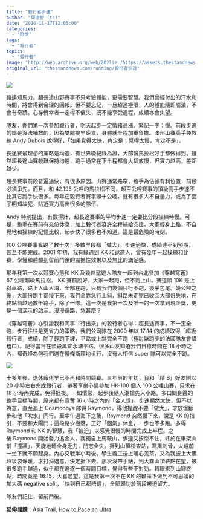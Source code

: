```yaml
---
title: "毅行者步速"
author: "周達智 (tc)"
date: "2016-11-17T12:05:00"
categories:
  - "跑步"
tags:
  - "毅行者"
topics:
  - "毅行者"
image: "http://web.archive.org/web/2021im_/https://assets.thestandnews.com/media/photos/15135565_10154308702182862_159199257_n_rZfc8.jpg"
original_url: "thestandnews.com/running/毅行者步速"
---
```

![](http://web.archive.org/web/2021im_/https://assets.thestandnews.com/media/photos/15135565_10154308702182862_159199257_n_rZfc8.jpg)

路遙知馬力。超長途山野賽事不只考驗體能，更需要智慧。我們曾經付出的汗水和時間，將會得到合理的回報。但不要忘記，一旦超過極限，人的體能隨即崩潰，不會有奇蹟。心存僥幸者一定得不償失，既不能享受過程，成績亦會失望。

隊友，你們第一次參加毅行者，明天起步一定情緒高漲。緊記一字：慢。前段步速的錯是沒法補救的，因為雙腿提早疲累，身體就全程加重負擔。澳州山賽高手兼教練 Andy Dubois 說得好，「如果覺得太快，肯定是；覺得太慢，肯定不是」。

長途賽最理想的策略是均速，有世界級紀錄為證，大部份馬拉松好手都做得到。雖然超長途山賽較難保持均速，跑手通常在下半程都會大幅放慢，但實力越高，差距越少。

超長賽事前段普遍過快，有很多原因。山賽通常路窄，跑手為佔據有利位置，前段必須爭先。而且，和 42.195 公哩的馬拉松不同，超百公哩賽事的頂級高手步速不比其它跑手快很多。每年在毅行者賽事頭十公哩，就有很多人不自量力，或為了面子明知故犯，貼近實力高出很多的隊伍。

Andy 特別提出，有數得計，超長途賽事的平均步速一定要比分段操練時慢。可是，跑手在賽前有充份休息，加上毅行者容許全程補給支援，大家輕身上路，不自覺地和操練的記憶比較，起步快了很多也不知道。這是最危險的時刻。

100 公哩賽事我跑了數十次，多數早段都「做大」，步速過快，成績達不到預期，甚至不能完成。2001 年初，我有緣遇到 KK 和遨遊人，曾有幾年一起操練和比賽，學懂和體驗到留前鬥後的震撼性效果以及無比的滿足感。

那年我第一次以競賽心態和 KK 及幾位遨遊人隊友一起到台北參加《穿越穹蒼》 67 公哩超級馬拉松。 KK 賽前說好，大家一起跑，但不跑上山。賽道頭 10K 是上斜車路，路上人山人海，全部在跑，只有我們幾個只行不跑，幾乎包尾。幾公哩之後，大部份跑手都慢下來，我們全靠急行上斜，斜路未走完已收回大部份失地，在終點前越過數千跑手，除了一隊。這一次是我第一次及唯一的一次拿到現金獎，更是一個深示的啟示。漫漫長路，急甚麼？

《穿越穹蒼》亦引證我和同事「行出來」的毅行者心得：超長途賽事，不一定全跑，步行往往是更省力的策略。我們公司隊在 2000 年以 17:14 的成績取得「超級毅行者」成績，除了輕跑下坡，平路或上斜完全不跑（極討厭跑步的法國隊友會講粗口）。記得當日在頭段萬宜水塘平路，很多山友知道我們目標時間在 18 小時之內，都奇怪為何我們還在慢條斯理地步行，沒有人相信 super 隊可以完全不跑。

![](http://web.archive.org/web/2021im_/https://assets.thestandnews.com/media/photos/15057940_10154308697272862_2080312356_n_s4T38.jpg)

十多年後，退休廠佬早已不再和時間競賽。三年前的年初，我和「精 B」好友剛以 20 小時左右完成毅行者，帶著享樂心情參加 HK-100 個人 100 公哩山賽，只求在 18 小時內完成，免得捱夜。一如慣常，起步後隨人潮搶先入小路。多口問身邊的跑手目標時間，原來都有意奪 16 小時之內的「金人獎」，步速顯然太快，但不以為意，直至追上 Cosmoboys 隊員 Raymond，得他提醒不要「做大」，才放慢腳步和他「吹水」同行。至中午過海下之後，Raymond 突然慢下來，說是 KK 的指引，不要和太陽鬥；這段路少樹蔭，正好「回氣」休息，一步也不多跑。多得 Raymond 和 KK 的智慧，我「被迫」以感覺很慢的時間完成上半程。之後 Raymond 開始發力追金人，我獨自上馬鞍山，步速又按奈不住，終於在畢架山前「撞牆」，天旋地轉全身乏力，鬥志全失。捱到山頂檢查站，寒風刺骨，火爐前一坐下就不願起身。內心交戰半小時後，學生義工送上暖心羗茶，又為我披上大黑垃圾袋保暖，才打消退意，決定捱下去。那次沒帶手錶，到大霧山頂終點在望，被很多跑手越過，似乎都在追逐一個時間目標，覺得有些不對勁。轉眼來到山腳終點，時間竟是 16:15，大喜過望。這是我第一次不在 KK 的鞭策下做到不可思議的加大碼 negative split，「快到自已都唔信」，全部歸功於前段被迫留力。

隊友們記住，留前鬥後。

**延伸閱讀**：Asia Trail, [How to Pace an Ultra](http://web.archive.org/web/20210710100339/http://asiatrailmag.com/how-to-pace-an-ultra/)